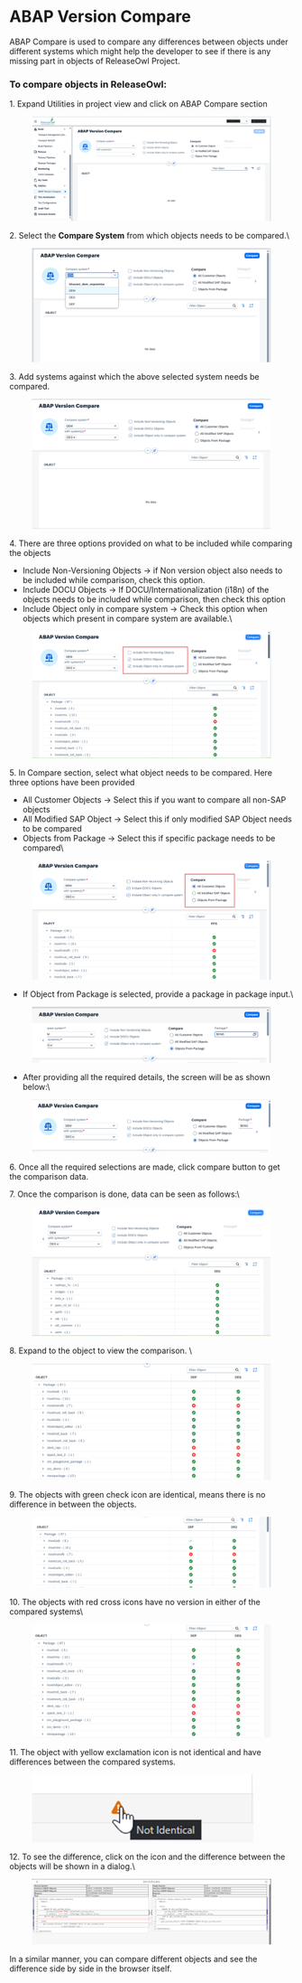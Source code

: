 # ABAP Version Compare

ABAP Compare is used to compare any differences between objects under different systems which might help the developer to see if there is any missing part in objects of ReleaseOwl Project.

### To compare objects in ReleaseOwl:&#x20;

1\. Expand Utilities in project view and click on ABAP Compare section

<figure><img src="../../.gitbook/assets/image (1) (1) (1) (1) (1) (1) (1) (1) (1) (1) (1) (1) (1) (1) (1) (1) (1) (1) (1) (1) (1) (1) (1) (1) (1) (1) (1) (1) (1) (1) (1) (1) (1) (1) (1) (1) (1) (1) (1) (1) (1) (1) (1) (1) (1) (1) (1) (1) (1) (1) (1) (1).png" alt=""><figcaption></figcaption></figure>

2\. Select the **Compare System** from which objects needs to be compared.\


<figure><img src="../../.gitbook/assets/image (1202).png" alt=""><figcaption></figcaption></figure>

3\. Add systems against which the above selected system needs be compared.

<figure><img src="../../.gitbook/assets/image (1204).png" alt=""><figcaption></figcaption></figure>

4\. There are three options provided on what to be included while comparing the objects

* Include Non-Versioning Objects -> if Non version object also needs to be included while comparison, check this option.
* Include DOCU Objects -> If DOCU/Internationalization (i18n) of the objects needs to be included while comparison, then check this option
* Include Object only in compare system -> Check this option when objects which present in compare system are available.\


<figure><img src="../../.gitbook/assets/image (1205).png" alt=""><figcaption></figcaption></figure>

5\. In Compare section, select what object needs to be compared. Here three options have been provided

* All Customer Objects -> Select this if you want to compare all non-SAP objects
* All Modified SAP Object -> Select this if only modified SAP Object needs to be compared
* Objects from Package -> Select this if specific package needs to be compared\


<figure><img src="../../.gitbook/assets/image (1206).png" alt=""><figcaption></figcaption></figure>

* If Object from Package is selected, provide a package in package input.\


<figure><img src="../../.gitbook/assets/image (1207).png" alt=""><figcaption></figcaption></figure>

* After providing all the required details, the screen will be as shown below:\


<figure><img src="../../.gitbook/assets/image (1208).png" alt=""><figcaption></figcaption></figure>

6\. Once all the required selections are made, click compare button to get the comparison data.

7\. Once the comparison is done, data can be seen as follows:\


<figure><img src="../../.gitbook/assets/image (1209).png" alt=""><figcaption></figcaption></figure>

8\. Expand to the object to view the comparison. \


<figure><img src="../../.gitbook/assets/image (1213).png" alt=""><figcaption></figcaption></figure>

9\. The objects with green check icon are identical, means there is no difference in between the objects.

<figure><img src="../../.gitbook/assets/image (1215).png" alt=""><figcaption></figcaption></figure>

10\. The objects with red cross icons have no version in either of the compared systems\


<figure><img src="../../.gitbook/assets/image (1216).png" alt=""><figcaption></figcaption></figure>

11\. The object with yellow exclamation icon is not identical and have differences between the compared systems.

<figure><img src="../../.gitbook/assets/image (1217).png" alt=""><figcaption></figcaption></figure>

12\. To see the difference, click on the icon and the difference between the objects will be shown in a dialog.\


<figure><img src="../../.gitbook/assets/image (1218).png" alt=""><figcaption></figcaption></figure>

In a similar manner, you can compare different objects and see the difference side by side in the browser itself.
